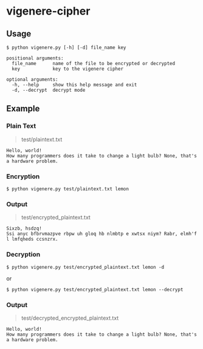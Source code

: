 # vigenere-cipher

## Usage

`$ python vigenere.py [-h] [-d] file_name key`

```
positional arguments:
  file_name      name of the file to be encrypted or decrypted
  key            key to the vigenere cipher

optional arguments:
  -h, --help     show this help message and exit
  -d, --decrypt  decrypt mode
```

## Example

### Plain Text
> test/plaintext.txt
```
Hello, world!
How many programmers does it take to change a light bulb? None, that's a hardware problem.
```

### Encryption
`$ python vigenere.py test/plaintext.txt lemon`

### Output
> test/encrypted_plaintext.txt
```
Sixzb, hsdzq!
Ssi anyc bfbrvmazpve rbpw uh gloq hb nlmbtp e xwtsx niym? Rabr, elmh'f l lmfqheds ccsnzrx.
```

### Decryption
`$ python vigenere.py test/encrypted_plaintext.txt lemon -d`

or

`$ python vigenere.py test/encrypted_plaintext.txt lemon --decrypt`

### Output
> test/decrypted_encrypted_plaintext.txt
```
Hello, world!
How many programmers does it take to change a light bulb? None, that's a hardware problem.
```
